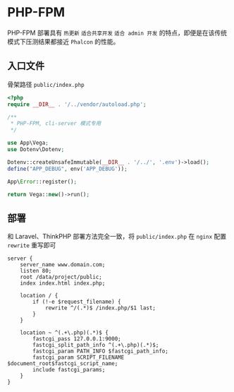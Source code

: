 # PHP-FPM

PHP-FPM 部署具有 `热更新` `适合共享开发` `适合 admin 开发` 的特点，即便是在该传统模式下压测结果都接近 `Phalcon` 的性能。

## 入口文件

骨架路径 `public/index.php`

```php
<?php
require __DIR__ . '/../vendor/autoload.php';

/**
 * PHP-FPM, cli-server 模式专用
 */

use App\Vega;
use Dotenv\Dotenv;

Dotenv::createUnsafeImmutable(__DIR__ . '/../', '.env')->load();
define("APP_DEBUG", env('APP_DEBUG'));

App\Error::register();

return Vega::new()->run();
```

## 部署

和 Laravel、ThinkPHP 部署方法完全一致，将 `public/index.php` 在 `nginx` 配置 `rewrite` 重写即可

```
server {
    server_name www.domain.com;
    listen 80;
    root /data/project/public;
    index index.html index.php;

    location / {
        if (!-e $request_filename) {
            rewrite ^/(.*)$ /index.php/$1 last;
        }
    }

    location ~ ^(.+\.php)(.*)$ {
        fastcgi_pass 127.0.0.1:9000;
        fastcgi_split_path_info ^(.+\.php)(.*)$;
        fastcgi_param PATH_INFO $fastcgi_path_info;
        fastcgi_param SCRIPT_FILENAME $document_root$fastcgi_script_name;
        include fastcgi_params;
    }
}
```
